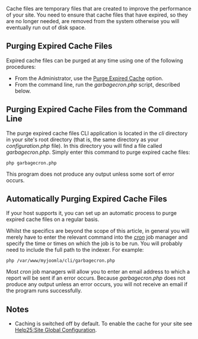 <!-- Filename: Purging_expired_cache_files / Display title: Purging expired cache files -->

Cache files are temporary files that are created to improve the
performance of your site. You need to ensure that cache files that have
expired, so they are no longer needed, are removed from the system
otherwise you will eventually run out of disk space.

## Purging Expired Cache Files

Expired cache files can be purged at any time using one of the following
procedures:

- From the Administrator, use the [Purge Expired
  Cache](https://docs.joomla.org/Help25:Site_Maintenance_Purge_Expired_Cache "Help25:Site Maintenance Purge Expired Cache")
  option.
- From the command line, run the *garbagecron.php* script, described
  below.

## Purging Expired Cache Files from the Command Line

The purge expired cache files CLI application is located in the *cli*
directory in your site's root directory (that is, the same directory as
your *configuration.php* file). In this directory you will find a file
called *garbagecron.php*. Simply enter this command to purge expired
cache files:

    php garbagecron.php

This program does not produce any output unless some sort of error
occurs.

## Automatically Purging Expired Cache Files

If your host supports it, you can set up an automatic process to purge
expired cache files on a regular basis.

Whilst the specifics are beyond the scope of this article, in general
you will merely have to enter the relevant command into the
*<a href="https://en.wikipedia.org/wiki/cron" class="extiw"
title="wikipedia:cron">cron</a>* job manager and specify the time or
times on which the job is to be run. You will probably need to include
the full path to the indexer. For example:

    php /var/www/myjoomla/cli/garbagecron.php

Most *cron* job managers will allow you to enter an email address to
which a report will be sent if an error occurs. Because
*garbagecron.php* does not produce any output unless an error occurs,
you will not receive an email if the program runs successfully.

## Notes

- Caching is switched off by default. To enable the cache for your site
  see [Help25:Site Global
  Configuration](https://docs.joomla.org/Help25:Site_Global_Configuration "Help25:Site Global Configuration").
